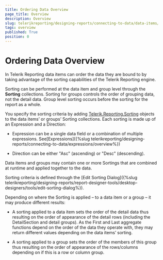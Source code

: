 ```yaml
---
title: Ordering Data Overview
page_title: Overview 
description: Overview
slug: telerikreporting/designing-reports/connecting-to-data/data-items/ordering-data/overview
tags: overview
published: True
position: 0
---
```


# Ordering Data Overview



In Telerik Reporting data items can order the data they are bound to by taking advantage of the sorting capabilities of the Telerik Reporting engine.

Sorting can be performed at the data item and group level through the __Sorting__  collections. Sorting for groups controls the order of grouping data, not the detail data. Group level sorting occurs before the sorting for the report as a whole.

You specify the sorting criteria by adding  [Telerik.Reporting.Sorting](/reporting/api/Telerik.Reporting.Sorting)  objects to the data items’ or groups’ Sorting collections. Each sorting is made up of an Expression and a Direction:         

* Expression can be a single data field or a combination of multiple expressions. See[Expressions]({%slug telerikreporting/designing-reports/connecting-to-data/expressions/overview%})

* Direction can be either "Asc" (ascending) or "Desc" (descending).

Data items and groups may contain one or more Sortings that are combined at runtime and applied together to the data.

Sorting criteria is defined through the [Edit Sorting Dialog]({%slug telerikreporting/designing-reports/report-designer-tools/desktop-designers/tools/edit-sorting-dialog%}).

Depending on where the Sorting is applied – to a data item or a group – it may produce different results:         

* A sorting applied to a data item sets the order of the detail data thus resulting on the order of appearance of the detail rows (including the DetailSection and detail groups). As the First and Last aggregate functions depend on the order of the data they operate with, they may return different values depending on the data items’ sorting.

* A sorting applied to a group sets the order of the members of this group thus resulting on the order of appearance of the rows/columns depending on if this is a row or column group.

